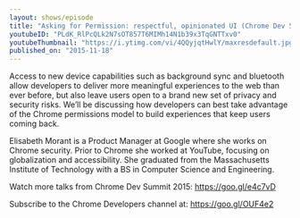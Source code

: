 ```yaml
---
layout: shows/episode
title: "Asking for Permission: respectful, opinionated UI (Chrome Dev Summit 2015)"
youtubeID: "PLdK_RlPcQLk2N7sOT857T6MIMh14N1b39x3TqGNTTxv0"
youtubeThumbnail: "https://i.ytimg.com/vi/4QQyjqtHwlY/maxresdefault.jpg"
published_on: "2015-11-18"
---
```


Access to new device capabilities such as background sync and bluetooth allow developers to deliver more meaningful experiences to the web than ever before, but also leave users open to a brand new set of privacy and security risks. We’ll be discussing how developers can best take advantage of the Chrome permissions model to build experiences that keep users coming back.

Elisabeth Morant is a Product Manager at Google where she works on Chrome security. Prior to Chrome she worked at YouTube, focusing on globalization and accessibility. She graduated from the Massachusetts Institute of Technology with a BS in Computer Science and Engineering.

Watch more talks from Chrome Dev Summit 2015: https://goo.gl/e4c7vD

Subscribe to the Chrome Developers channel at: https://goo.gl/OUF4e2
